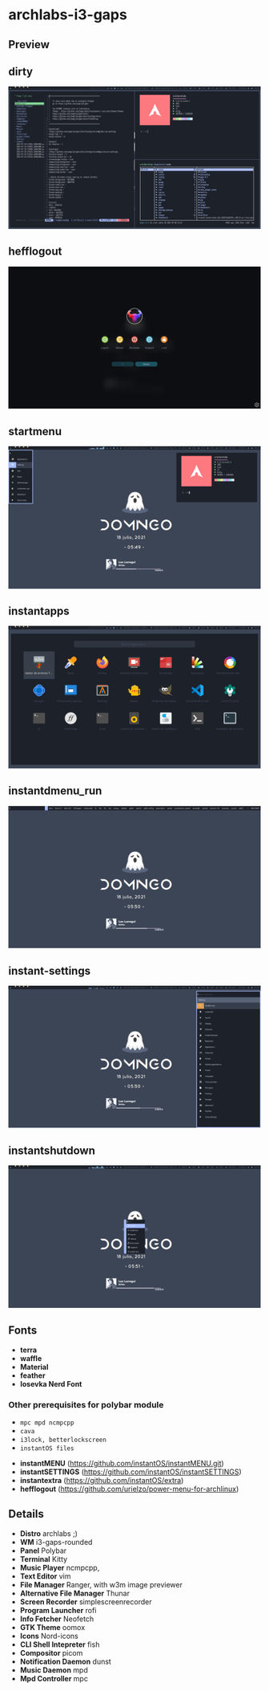 # archlabs-i3-gaps

## Preview

## dirty
![dirty](/preview/vim-neofetch-ranger.png)
<br />
## hefflogout
![hefflogout](/preview/hefflogout.png)
<br />
## startmenu
![startmenu](/preview/instantstartmenu.png)
<br />
## instantapps
![instantapps](/preview/instantapps.png)
<br />
## instantdmenu_run
![instantdmenu_run](/preview/instantdmenu_run.png)
<br />
## instant-settings
![instant-settings](/preview/instantsettings.png)
<br />
## instantshutdown
![instantshutdown](/preview/instantshutdown.png)

## Fonts
- **terra**
- **waffle**
- **Material**
- **feather**
- **Iosevka Nerd Font**

### Other prerequisites for polybar module
* `mpc mpd ncmpcpp`
* `cava`
* `i3lock, betterlockscreen`
* `instantOS files`
 
- **instantMENU** (https://github.com/instantOS/instantMENU.git)
- **instantSETTINGS** (https://github.com/instantOS/instantSETTINGS)
- **instantextra** (https://github.com/instantOS/extra)
- **hefflogout** (https://github.com/urielzo/power-menu-for-archlinux)

## Details
- **Distro** archlabs ;)
- **WM** i3-gaps-rounded
- **Panel** Polybar
- **Terminal** Kitty
- **Music Player** ncmpcpp,
- **Text Editor** vim
- **File Manager** Ranger, with w3m image previewer
- **Alternative File Manager** Thunar
- **Screen Recorder** simplescreenrecorder
- **Program Launcher** rofi
- **Info Fetcher** Neofetch
- **GTK Theme** oomox
- **Icons** Nord-icons
- **CLI Shell Intepreter** fish
- **Compositor** picom
- **Notification Daemon** dunst
- **Music Daemon** mpd
- **Mpd Controller** mpc
